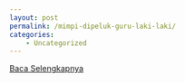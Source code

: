 ```yaml
---
layout: post
permalink: /mimpi-dipeluk-guru-laki-laki/
categories:
    - Uncategorized
---
```


[Baca Selengkapnya](/01)